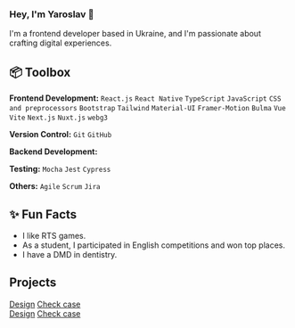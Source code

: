 ### Hey, I'm Yaroslav 👋  

I'm a frontend developer based in Ukraine, and I'm passionate about crafting digital experiences. 


## 📦 Toolbox

**Frontend Development:**  `React.js` `React Native` `TypeScript` `JavaScript` `CSS and preprocessors` `Bootstrap` `Tailwind` `Material-UI` `Framer-Motion` `Bulma` `Vue` `Vite` `Next.js` `Nuxt.js` `webg3`
 
**Version Control:** `Git` `GitHub`

**Backend Development:** 

**Testing:** `Mocha` `Jest` `Cypress`

**Others:** `Agile` `Scrum` `Jira`
 
## ✨ Fun Facts

- I like RTS games.
- As a student, I participated in English competitions and won top places.
- I have a DMD in dentistry.

##  Projects

[Design]() [Check case]() <br>
[Design]() [Check case]() <br>







